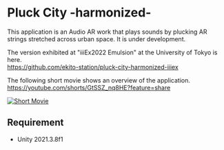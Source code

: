 # Pluck City -harmonized-
This application is an Audio AR work that plays sounds by plucking AR strings stretched across urban space. It is under development.

The version exhibited at "iiiEx2022 Emulsion" at the University of Tokyo is here.  
https://github.com/ekito-station/pluck-city-harmonized-iiiex

The following short movie shows an overview of the application.  
https://youtube.com/shorts/GtSSZ_nq8HE?feature=share

[![Short Movie](https://user-images.githubusercontent.com/63796528/206895271-27d055df-2d9f-422d-95cd-cf8af049de32.png)](https://youtube.com/shorts/GtSSZ_nq8HE?feature=share)

## Requirement
- Unity 2021.3.8f1
